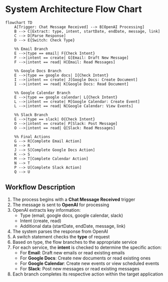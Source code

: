 # System Architecture Flow Chart

```mermaid
flowchart TD
    A[Trigger: Chat Message Received] --> B[OpenAI Processing]
    B --> C[Extract: type, intent, startDate, endDate, message, link]
    C --> D[Parse Response]
    D --> E{Switch: Check Type}

    %% Email Branch
    E -->|type == email| F{Check Intent}
    F -->|intent == create| G[Email: Draft New Message]
    F -->|intent == read| H[Email: Read Messages]

    %% Google Docs Branch
    E -->|type == google docs| I{Check Intent}
    I -->|intent == create| J[Google Docs: Create Document]
    I -->|intent == read| K[Google Docs: Read Document]

    %% Google Calendar Branch
    E -->|type == google calendar| L{Check Intent}
    L -->|intent == create| M[Google Calendar: Create Event]
    L -->|intent == read| N[Google Calendar: View Events]

    %% Slack Branch
    E -->|type == slack| O{Check Intent}
    O -->|intent == create| P[Slack: Post Message]
    O -->|intent == read| Q[Slack: Read Messages]

    %% Final Actions
    G --> R[Complete Email Action]
    H --> R
    J --> S[Complete Google Docs Action]
    K --> S
    M --> T[Complete Calendar Action]
    N --> T
    P --> U[Complete Slack Action]
    Q --> U
```

## Workflow Description

1. The process begins with a **Chat Message Received** trigger
2. The message is sent to **OpenAI** for processing
3. OpenAI extracts key information:
   - Type (email, google docs, google calendar, slack)
   - Intent (create, read)
   - Additional data (startDate, endDate, message, link)
4. The system parses the response from OpenAI
5. A switch statement checks the **type** of request
6. Based on type, the flow branches to the appropriate service
7. For each service, the **intent** is checked to determine the specific action:
   - For **Email**: Draft new emails or read existing emails
   - For **Google Docs**: Create new documents or read existing ones
   - For **Google Calendar**: Create new events or view scheduled events
   - For **Slack**: Post new messages or read existing messages
8. Each branch completes its respective action within the target application
